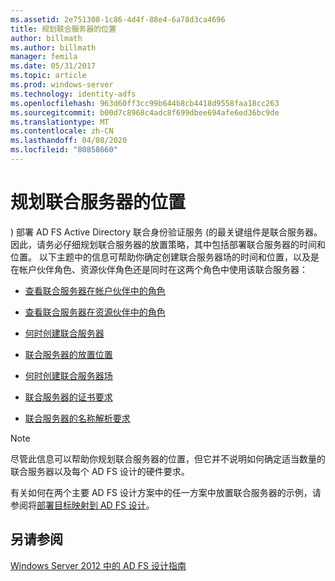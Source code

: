 ```yaml
---
ms.assetid: 2e751308-1c86-4d4f-88e4-6a78d3ca4696
title: 规划联合服务器的位置
author: billmath
ms.author: billmath
manager: femila
ms.date: 05/31/2017
ms.topic: article
ms.prod: windows-server
ms.technology: identity-adfs
ms.openlocfilehash: 963d60ff3cc99b644b8cb4418d9558faa18cc263
ms.sourcegitcommit: b00d7c8968c4adc8f699dbee694afe6ed36bc9de
ms.translationtype: MT
ms.contentlocale: zh-CN
ms.lasthandoff: 04/08/2020
ms.locfileid: "80858660"
---
```

# <a name="planning-federation-server-placement"></a>规划联合服务器的位置

\) 部署 AD FS Active Directory 联合身份验证服务 \(的最关键组件是联合服务器。 因此，请务必仔细规划联合服务器的放置策略，其中包括部署联合服务器的时间和位置。 以下主题中的信息可帮助你确定创建联合服务器场的时间和位置，以及是在帐户伙伴角色、资源伙伴角色还是同时在这两个角色中使用该联合服务器：  
  
-   [查看联合服务器在帐户伙伴中的角色](Review-the-Role-of-the-Federation-Server-in-the-Account-Partner.md)  
  
-   [查看联合服务器在资源伙伴中的角色](Review-the-Role-of-the-Federation-Server-in-the-Resource-Partner.md)  
  
-   [何时创建联合服务器](When-to-Create-a-Federation-Server.md)  
  
-   [联合服务器的放置位置](Where-to-Place-a-Federation-Server.md)  
  
-   [何时创建联合服务器场](When-to-Create-a-Federation-Server-Farm.md)  
  
-   [联合服务器的证书要求](Certificate-Requirements-for-Federation-Servers.md)  
  
-   [联合服务器的名称解析要求](Name-Resolution-Requirements-for-Federation-Servers.md)  
  
> [!NOTE]  
> 尽管此信息可以帮助你规划联合服务器的位置，但它并不说明如何确定适当数量的联合服务器以及每个 AD FS 设计的硬件要求。  
  
有关如何在两个主要 AD FS 设计方案中的任一方案中放置联合服务器的示例，请参阅将[部署目标映射到 AD FS 设计](Mapping-Your-Deployment-Goals-to-an-AD-FS-Design.md)。  
  
## <a name="see-also"></a>另请参阅
[Windows Server 2012 中的 AD FS 设计指南](AD-FS-Design-Guide-in-Windows-Server-2012.md)

